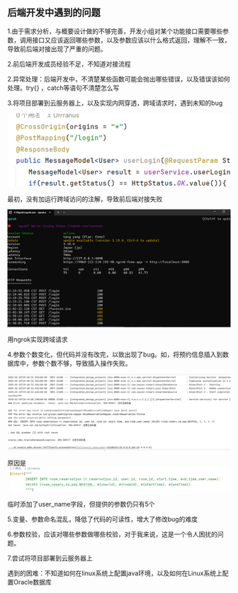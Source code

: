 ## 后端开发中遇到的问题

1.由于需求分析，与概要设计做的不够完善，开发小组对某个功能接口需要哪些参数，调用接口又应该返回哪些参数，以及参数应该以什么格式返回，理解不一致，导致前后端对接出现了严重的问题。

2.前后端开发成员经验不足，不知道对接流程

2.异常处理：后端开发中，不清楚某些函数可能会抛出哪些错误，以及错误该如何处理。try{} ，catch等语句不清楚怎么写

3.将项目部署到云服务器上，以及实现内网穿透，跨域请求时，遇到未知的bug

![image-20250110230436395](./后端开发中遇到的问题_markdown_image/image-20250110230436395.png)

最初，没有加运行跨域访问的注解，导致前后端对接失败

![image-20250110230548856](./后端开发中遇到的问题_markdown_image/image-20250110230548856.png)

用ngrok实现跨域请求



4.参数个数变化，但代码并没有改完，以致出现了bug。如，将预约信息插入到数据库中，参数个数不够，导致插入操作失败。

![image-20250110201335055](./后端开发中遇到的问题_markdown_image/image-20250110201335055.png)

原因是![image-20250110201533955](./后端开发中遇到的问题_markdown_image\image-20250110201533955.png)

临时添加了user_name字段，但提供的参数仍只有5个

5.变量、参数命名混乱，降低了代码的可读性，增大了修改bug的难度

6.参数校验，应该对哪些参数做哪些校验，对于我来说，这是一个令人困扰的问题。

7.尝试将项目部署到云服务器上

遇到的困难：不知道如何在linux系统上配置java环境，以及如何在Linux系统上配置Oracle数据库